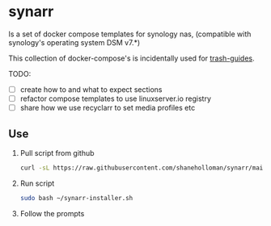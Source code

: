 # synarr

Is a set of docker compose templates for synology nas, (compatible with synology's operating system DSM v7.*)

This collection of docker-compose's is incidentally used for [trash-guides](https://trash-guides.info/).


TODO:

- [ ] create how to and what to expect sections
- [ ] refactor  compose templates to use linuxserver.io registry
- [ ] share how we use recyclarr to set media profiles etc

## Use

1. Pull script from github

    ```sh
    curl -sL https://raw.githubusercontent.com/shaneholloman/synarr/main/script/synarr-installer.sh > ~/synarr-installer.sh
    ```

2. Run script

    ```sh
    sudo bash ~/synarr-installer.sh
    ```

3. Follow the prompts
